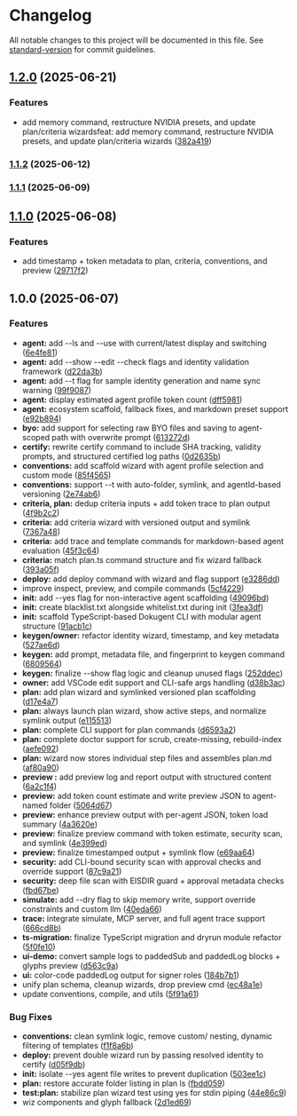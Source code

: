 # Changelog

All notable changes to this project will be documented in this file. See [standard-version](https://github.com/conventional-changelog/standard-version) for commit guidelines.

## [1.2.0](https://github.com/carmelyne/dokugent-cli/compare/v1.1.2...v1.2.0) (2025-06-21)


### Features

* add memory command, restructure NVIDIA presets, and update plan/criteria wizardsfeat: add memory command, restructure NVIDIA presets, and update plan/criteria wizards ([382a419](https://github.com/carmelyne/dokugent-cli/commit/382a419c0cada22d9226e35ffb5fac052ae9af7b))

### [1.1.2](https://github.com/carmelyne/dokugent-cli/compare/v1.1.1...v1.1.2) (2025-06-12)

### [1.1.1](https://github.com/carmelyne/dokugent-cli/compare/v1.1.0...v1.1.1) (2025-06-09)

## [1.1.0](https://github.com/carmelyne/dokugent-cli/compare/v1.0.0...v1.1.0) (2025-06-08)


### Features

* add timestamp + token metadata to plan, criteria, conventions, and preview ([29717f2](https://github.com/carmelyne/dokugent-cli/commit/29717f2fc9279333bbab948ce3402f0e833553cd))

## 1.0.0 (2025-06-07)


### Features

* **agent:** add --ls and --use with current/latest display and switching ([6e4fe81](https://github.com/carmelyne/dokugent-cli/commit/6e4fe81551f89885c6c80bd942c584d1b93168ea))
* **agent:** add --show --edit --check flags and identity validation framework ([d22da3b](https://github.com/carmelyne/dokugent-cli/commit/d22da3bb0738fce1f6dda47b891eb37f21efb13b))
* **agent:** add --t flag for sample identity generation and name sync warning ([99f9087](https://github.com/carmelyne/dokugent-cli/commit/99f90878b41bdbc770db077a21ffdd028cef6f1f))
* **agent:** display estimated agent profile token count ([dff5981](https://github.com/carmelyne/dokugent-cli/commit/dff598173c0f03b248e4f3a53638471964dbc0f0))
* **agent:** ecosystem scaffold, fallback fixes, and markdown preset support ([e92b894](https://github.com/carmelyne/dokugent-cli/commit/e92b894720286c4120800d02a48bfe2e9ef797aa))
* **byo:** add support for selecting raw BYO files and saving to agent-scoped path with overwrite prompt ([613272d](https://github.com/carmelyne/dokugent-cli/commit/613272d206028f8223f744dc696157bda49c1661))
* **certify:** rewrite certify command to include SHA tracking, validity prompts, and structured certified log paths ([0d2635b](https://github.com/carmelyne/dokugent-cli/commit/0d2635b73b875b864b9b4246d863a5172811765f))
* **conventions:** add scaffold wizard with agent profile selection and custom mode ([85f4565](https://github.com/carmelyne/dokugent-cli/commit/85f4565e2c2dafbc4d310c2f2228577935977be0))
* **conventions:** support --t <type> with auto-folder, symlink, and agentId-based versioning ([2e74ab6](https://github.com/carmelyne/dokugent-cli/commit/2e74ab6c9176010437de7253fd9968db79f641b6))
* **criteria, plan:** dedup criteria inputs + add token trace to plan output ([4f9b2c2](https://github.com/carmelyne/dokugent-cli/commit/4f9b2c2e327fcf063d5b04a66e94af23510598eb))
* **criteria:** add criteria wizard with versioned output and symlink ([7367a48](https://github.com/carmelyne/dokugent-cli/commit/7367a48f14a27161f303b98be5e33d2b9aad9c96))
* **criteria:** add trace and template commands for markdown-based agent evaluation ([45f3c64](https://github.com/carmelyne/dokugent-cli/commit/45f3c64dfebb4db88ca72d71033e5a0180444d8d))
* **criteria:** match plan.ts command structure and fix wizard fallback ([393a05f](https://github.com/carmelyne/dokugent-cli/commit/393a05f5668d113f480f7440cafff7349b44270f))
* **deploy:** add deploy command with wizard and flag support ([e3286dd](https://github.com/carmelyne/dokugent-cli/commit/e3286dd24a98d6ae12dc73a874f4e7d3d3818991))
* improve inspect, preview, and compile commands ([5cf4229](https://github.com/carmelyne/dokugent-cli/commit/5cf42295c015a46b664c962ba5e9aa9ba32334f6))
* **init:** add --yes flag for non-interactive agent scaffolding ([49096bd](https://github.com/carmelyne/dokugent-cli/commit/49096bd801257beaac5f24461695f0efd0a2f540))
* **init:** create blacklist.txt alongside whitelist.txt during init ([3fea3df](https://github.com/carmelyne/dokugent-cli/commit/3fea3df1e2f56e9f40608248f3597e95a2a363a3))
* **init:** scaffold TypeScript-based Dokugent CLI with modular agent structure ([91acb1c](https://github.com/carmelyne/dokugent-cli/commit/91acb1c5390d0d56d2a6c98b308b90c00ffd55b9))
* **keygen/owner:** refactor identity wizard, timestamp, and key metadata ([527ae6d](https://github.com/carmelyne/dokugent-cli/commit/527ae6d98bf6362558158403a048a87562945a58))
* **keygen:** add prompt, metadata file, and fingerprint to keygen command ([6809564](https://github.com/carmelyne/dokugent-cli/commit/68095642ab40285a72c77469d775b4aa3b43a6a2))
* **keygen:** finalize --show flag logic and cleanup unused flags ([252ddec](https://github.com/carmelyne/dokugent-cli/commit/252ddecedacc103d6c0b0426e439d01cd04708b0))
* **owner:** add VSCode edit support and CLI-safe args handling ([d38b3ac](https://github.com/carmelyne/dokugent-cli/commit/d38b3ac9f4f14d6ebfdb921e528cb1354e4865a3))
* **plan:** add plan wizard and symlinked versioned plan scaffolding ([d17e4a7](https://github.com/carmelyne/dokugent-cli/commit/d17e4a7b234e6f52fdbcedca1d455c5942490f96))
* **plan:** always launch plan wizard, show active steps, and normalize symlink output ([e115513](https://github.com/carmelyne/dokugent-cli/commit/e11551365b5c0672df9d554cfd1b90c6f1803647))
* **plan:** complete CLI support for plan commands ([d6593a2](https://github.com/carmelyne/dokugent-cli/commit/d6593a2879f17cca79a753c49e6168d1cf0dccf9))
* **plan:** complete doctor support for scrub, create-missing, rebuild-index ([aefe092](https://github.com/carmelyne/dokugent-cli/commit/aefe0927c6e82da5ad9a1026cbc3b1ff12038f64))
* **plan:** wizard now stores individual step files and assembles plan.md ([af80a90](https://github.com/carmelyne/dokugent-cli/commit/af80a905b7f7c3b9a3bee8afda08075807b5d433))
* **preview :** add preview log and report output with structured content ([6a2c1f4](https://github.com/carmelyne/dokugent-cli/commit/6a2c1f4803f392528bfc95efa1c19ff1c76a61db))
* **preview:** add token count estimate and write preview JSON to agent-named folder ([5064d67](https://github.com/carmelyne/dokugent-cli/commit/5064d679fe04aae32286e83208e82bda5166e8cc))
* **preview:** enhance preview output with per-agent JSON, token load summary ([4a3620e](https://github.com/carmelyne/dokugent-cli/commit/4a3620ef47bd445c125882339d8cb81a0ae480c3))
* **preview:** finalize preview command with token estimate, security scan, and symlink ([4e399ed](https://github.com/carmelyne/dokugent-cli/commit/4e399ed30ee508c3cdddd19e7a578c010a9a0cd2))
* **preview:** finalize timestamped output + symlink flow ([e69aa64](https://github.com/carmelyne/dokugent-cli/commit/e69aa6497b9785554bce4e9ac6cff1ee5da24e4b))
* **security:** add CLI-bound security scan with approval checks and override support ([87c9a21](https://github.com/carmelyne/dokugent-cli/commit/87c9a2117451cda7d936cd9272c3a780d2973edc))
* **security:** deep file scan with EISDIR guard + approval metadata checks ([fbd67be](https://github.com/carmelyne/dokugent-cli/commit/fbd67bebe43d81cfe34efaaacab17c59d1bc48a9))
* **simulate:** add --dry flag to skip memory write, support override constraints and custom llm ([40eda66](https://github.com/carmelyne/dokugent-cli/commit/40eda665c5eb73f895b06cc6c50d05c1b22e0ccc))
* **trace:** integrate simulate, MCP server, and full agent trace support ([666cd8b](https://github.com/carmelyne/dokugent-cli/commit/666cd8bc82ec26f88835b8cd7388b9ef81eac763))
* **ts-migration:** finalize TypeScript migration and dryrun module refactor ([5f0fe10](https://github.com/carmelyne/dokugent-cli/commit/5f0fe101311f3282b35b61691b27e6a875a0f004))
* **ui-demo:** convert sample logs to paddedSub and paddedLog blocks + glyphs preview ([d563c9a](https://github.com/carmelyne/dokugent-cli/commit/d563c9a703d64ee3061cc5ecd46d941910525a49))
* **ui:** color-code paddedLog output for signer roles ([184b7b1](https://github.com/carmelyne/dokugent-cli/commit/184b7b12fbdd8ddd57ef1c8656c56ffec91283c2))
* unify plan schema, cleanup wizards, drop preview cmd ([ec48a1e](https://github.com/carmelyne/dokugent-cli/commit/ec48a1ea5459ad23d9e5e8e148b390dbcdd22890))
* update conventions, compile, and utils ([5f91a61](https://github.com/carmelyne/dokugent-cli/commit/5f91a61ce5c3301935d057799cdcd63df043e79f))


### Bug Fixes

* **conventions:** clean symlink logic, remove custom/ nesting, dynamic filtering of templates ([f1f8a6b](https://github.com/carmelyne/dokugent-cli/commit/f1f8a6b444c38c6ac99daed5cf460673fd028e04))
* **deploy:** prevent double wizard run by passing resolved identity to certify ([d05f9db](https://github.com/carmelyne/dokugent-cli/commit/d05f9db5391ab7adf99090eb0313362784735484))
* **init:** isolate --yes agent file writes to prevent duplication ([503ee1c](https://github.com/carmelyne/dokugent-cli/commit/503ee1c70bc6fefa6e4a286ec368beb267be4867))
* **plan:** restore accurate folder listing in plan ls ([fbdd059](https://github.com/carmelyne/dokugent-cli/commit/fbdd05975f00f280a833e165be765a44041d087f))
* **test:plan:** stabilize plan wizard test using yes  for stdin piping ([44e86c9](https://github.com/carmelyne/dokugent-cli/commit/44e86c98587c2d3b828368d87b6567565099aca2))
* wiz components and glyph fallback ([2d1ed69](https://github.com/carmelyne/dokugent-cli/commit/2d1ed697d5e5728b638431626144c4216f17eecc))
